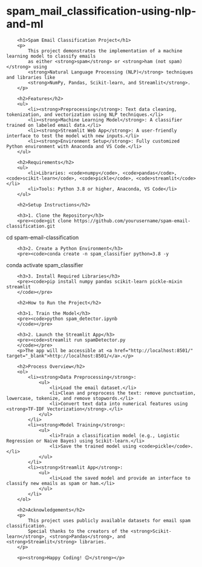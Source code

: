 # spam_mail_classification-using-nlp-and-ml
        <h1>Spam Email Classification Project</h1>
        <p>
            This project demonstrates the implementation of a machine learning model to classify emails 
            as either <strong>spam</strong> or <strong>ham (not spam)</strong> using 
            <strong>Natural Language Processing (NLP)</strong> techniques and libraries like 
            <strong>NumPy, Pandas, Scikit-learn, and Streamlit</strong>.
        </p>

        <h2>Features</h2>
        <ul>
            <li><strong>Preprocessing</strong>: Text data cleaning, tokenization, and vectorization using NLP techniques.</li>
            <li><strong>Machine Learning Model</strong>: A classifier trained on labeled email data.</li>
            <li><strong>Streamlit Web App</strong>: A user-friendly interface to test the model with new inputs.</li>
            <li><strong>Environment Setup</strong>: Fully customized Python environment with Anaconda and VS Code.</li>
        </ul>

        <h2>Requirements</h2>
        <ul>
            <li>Libraries: <code>numpy</code>, <code>pandas</code>, <code>scikit-learn</code>, <code>pickle</code>, <code>streamlit</code></li>
            <li>Tools: Python 3.8 or higher, Anaconda, VS Code</li>
        </ul>

        <h2>Setup Instructions</h2>

        <h3>1. Clone the Repository</h3>
        <pre><code>git clone https://github.com/yourusername/spam-email-classification.git
cd spam-email-classification
        </code></pre>

        <h3>2. Create a Python Environment</h3>
        <pre><code>conda create -n spam_classifier python=3.8 -y
conda activate spam_classifier
        </code></pre>

        <h3>3. Install Required Libraries</h3>
        <pre><code>pip install numpy pandas scikit-learn pickle-mixin streamlit
        </code></pre>

        <h2>How to Run the Project</h2>

        <h3>1. Train the Model</h3>
        <pre><code>python spam_detector.ipynb
        </code></pre>

        <h3>2. Launch the Streamlit App</h3>
        <pre><code>streamlit run spamDetector.py
        </code></pre>
        <p>The app will be accessible at <a href="http://localhost:8501/" target="_blank">http://localhost:8501/</a>.</p>

        <h2>Process Overview</h2>
        <ol>
            <li><strong>Data Preprocessing</strong>:
                <ul>
                    <li>Load the email dataset.</li>
                    <li>Clean and preprocess the text: remove punctuation, lowercase, tokenize, and remove stopwords.</li>
                    <li>Convert text data into numerical features using <strong>TF-IDF Vectorization</strong>.</li>
                </ul>
            </li>
            <li><strong>Model Training</strong>:
                <ul>
                    <li>Train a classification model (e.g., Logistic Regression or Naive Bayes) using Scikit-learn.</li>
                    <li>Save the trained model using <code>pickle</code>.</li>
                </ul>
            </li>
            <li><strong>Streamlit App</strong>:
                <ul>
                    <li>Load the saved model and provide an interface to classify new emails as spam or ham.</li>
                </ul>
            </li>
        </ol>

        <h2>Acknowledgements</h2>
        <p>
            This project uses publicly available datasets for email spam classification. 
            Special thanks to the creators of the <strong>Scikit-learn</strong>, <strong>Pandas</strong>, and <strong>Streamlit</strong> libraries.
        </p>

        <p><strong>Happy Coding! 😊</strong></p>
